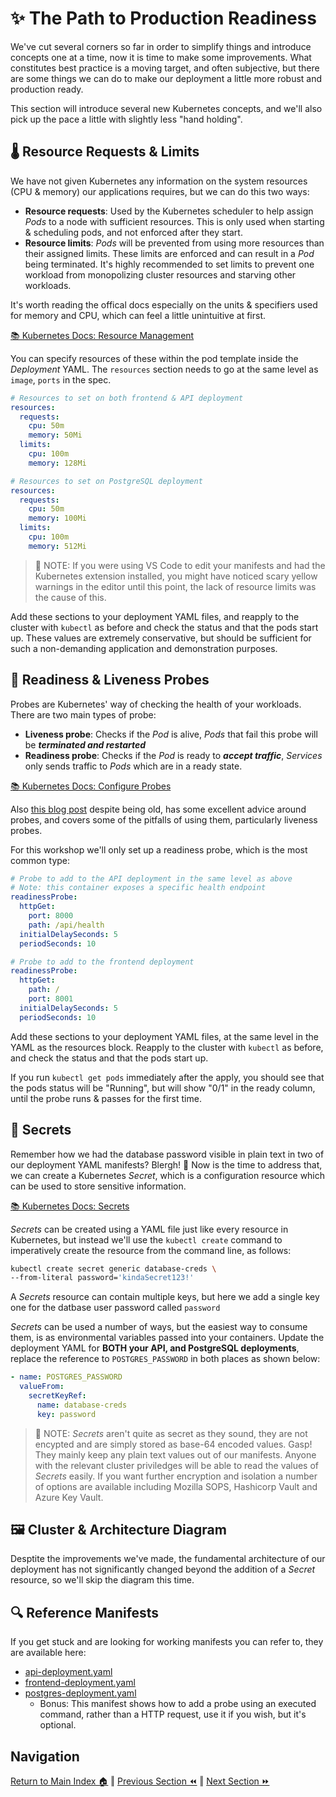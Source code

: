 # ✨ The Path to Production Readiness

We've cut several corners so far in order to simplify things and introduce concepts one at a time, now it is time to
make some improvements. What constitutes best practice is a moving target, and often subjective, but there are some
things we can do to make our deployment a little more robust and production ready.

This section will introduce several new Kubernetes concepts, and we'll also pick up the pace a little with slightly less
"hand holding".

## 🌡️ Resource Requests & Limits

We have not given Kubernetes any information on the system resources (CPU & memory) our applications requires, but we
can do this two ways:

- **Resource requests**: Used by the Kubernetes scheduler to help assign _Pods_ to a node with sufficient resources.
  This is only used when starting & scheduling pods, and not enforced after they start.
- **Resource limits**: _Pods_ will be prevented from using more resources than their assigned limits. These limits are
  enforced and can result in a _Pod_ being terminated. It's highly recommended to set limits to prevent one workload
  from monopolizing cluster resources and starving other workloads.

It's worth reading the offical docs especially on the units & specifiers used for memory and CPU, which can feel a
little unintuitive at first.

[📚 Kubernetes Docs: Resource Management](https://kubernetes.io/docs/concepts/configuration/manage-resources-containers/)

You can specify resources of these within the pod template inside the _Deployment_ YAML. The `resources` section needs
to go at the same level as `image`, `ports` in the spec.

```yaml
# Resources to set on both frontend & API deployment
resources:
  requests:
    cpu: 50m
    memory: 50Mi
  limits:
    cpu: 100m
    memory: 128Mi
```

```yaml
# Resources to set on PostgreSQL deployment
resources:
  requests:
    cpu: 50m
    memory: 100Mi
  limits:
    cpu: 100m
    memory: 512Mi
```

> 📝 NOTE: If you were using VS Code to edit your manifests and had the Kubernetes extension installed, you might have
> noticed scary yellow warnings in the editor until this point, the lack of resource limits was the cause of this.

Add these sections to your deployment YAML files, and reapply to the cluster with `kubectl` as before and check the
status and that the pods start up. These values are extremely conservative, but should be sufficient for such a
non-demanding application and demonstration purposes.

## 💓 Readiness & Liveness Probes

Probes are Kubernetes' way of checking the health of your workloads. There are two main types of probe:

- **Liveness probe**: Checks if the _Pod_ is alive, _Pods_ that fail this probe will be **_terminated and restarted_**
- **Readiness probe**: Checks if the _Pod_ is ready to **_accept traffic_**, _Services_ only sends traffic to _Pods_
  which are in a ready state.

[📚 Kubernetes Docs: Configure Probes](https://kubernetes.io/docs/tasks/configure-pod-container/configure-liveness-readiness-startup-probes/)

Also [this blog post](https://srcco.de/posts/kubernetes-liveness-probes-are-dangerous.html) despite being old, has some
excellent advice around probes, and covers some of the pitfalls of using them, particularly liveness probes.

For this workshop we'll only set up a readiness probe, which is the most common type:

```yaml
# Probe to add to the API deployment in the same level as above
# Note: this container exposes a specific health endpoint
readinessProbe:
  httpGet:
    port: 8000
    path: /api/health
  initialDelaySeconds: 5
  periodSeconds: 10
```

```yaml
# Probe to add to the frontend deployment
readinessProbe:
  httpGet:
    path: /
    port: 8001
  initialDelaySeconds: 5
  periodSeconds: 10
```

Add these sections to your deployment YAML files, at the same level in the YAML as the resources block. Reapply to the
cluster with `kubectl` as before, and check the status and that the pods start up.

If you run `kubectl get pods` immediately after the apply, you should see that the pods status will be "Running", but
will show "0/1" in the ready column, until the probe runs & passes for the first time.

## 🔐 Secrets

Remember how we had the database password visible in plain text in two of our deployment YAML manifests? Blergh! 🤢 Now
is the time to address that, we can create a Kubernetes _Secret_, which is a configuration resource which can be used to
store sensitive information.

[📚 Kubernetes Docs: Secrets](https://kubernetes.io/docs/concepts/configuration/secret/)

_Secrets_ can be created using a YAML file just like every resource in Kubernetes, but instead we'll use the
`kubectl create` command to imperatively create the resource from the command line, as follows:

```bash
kubectl create secret generic database-creds \
--from-literal password='kindaSecret123!'
```

A _Secrets_ resource can contain multiple keys, but here we add a single key one for the datbase user password called
`password`

_Secrets_ can be used a number of ways, but the easiest way to consume them, is as environmental variables passed into
your containers. Update the deployment YAML for **BOTH your API, and PostgreSQL deployments**, replace the reference to
`POSTGRES_PASSWORD` in both places as shown below:

```yaml
- name: POSTGRES_PASSWORD
  valueFrom:
    secretKeyRef:
      name: database-creds
      key: password
```

> 📝 NOTE: _Secrets_ aren't quite as secret as they sound, they are not encypted and are simply stored as base-64
> encoded values. Gasp! They mainly keep any plain text values out of our manifests. Anyone with the relevant cluster
> priviledges will be able to read the values of _Secrets_ easily. If you want further encryption and isolation a number
> of options are available including Mozilla SOPS, Hashicorp Vault and Azure Key Vault.

## 🖼️ Cluster & Architecture Diagram

Desptite the improvements we've made, the fundamental architecture of our deployment has not significantly changed
beyond the addition of a _Secret_ resource, so we'll skip the diagram this time.

## 🔍 Reference Manifests

If you get stuck and are looking for working manifests you can refer to, they are available here:

- [api-deployment.yaml](api-deployment.yaml)
- [frontend-deployment.yaml](frontend-deployment.yaml)
- [postgres-deployment.yaml](postgres-deployment.yaml)
  - Bonus: This manifest shows how to add a probe using an executed command, rather than a HTTP request, use it if you
    wish, but it's optional.

## Navigation

[Return to Main Index 🏠](../readme.md) ‖ [Previous Section ⏪](../06-frontend/readme.md) ‖
[Next Section ⏩](../08-more-improvements/readme.md)
